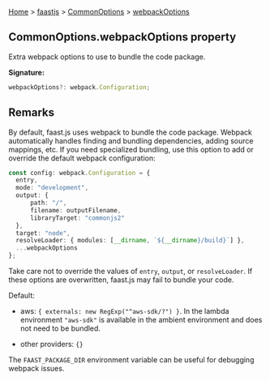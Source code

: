 [Home](./index) &gt; [faastjs](./faastjs.md) &gt; [CommonOptions](./faastjs.commonoptions.md) &gt; [webpackOptions](./faastjs.commonoptions.webpackoptions.md)

## CommonOptions.webpackOptions property

Extra webpack options to use to bundle the code package.

<b>Signature:</b>

```typescript
webpackOptions?: webpack.Configuration;
```

## Remarks

By default, faast.js uses webpack to bundle the code package. Webpack automatically handles finding and bundling dependencies, adding source mappings, etc. If you need specialized bundling, use this option to add or override the default webpack configuration:

```typescript
const config: webpack.Configuration = {
  entry,
  mode: "development",
  output: {
      path: "/",
      filename: outputFilename,
      libraryTarget: "commonjs2"
  },
  target: "node",
  resolveLoader: { modules: [__dirname, `${__dirname}/build}`] },
  ...webpackOptions
};

```
Take care not to override the values of `entry`<!-- -->, `output`<!-- -->, or `resolveLoader`<!-- -->. If these options are overwritten, faast.js may fail to bundle your code.

Default:

- aws: `{ externals: new RegExp("^aws-sdk/?") }`<!-- -->. In the lambda environment `"aws-sdk"` is available in the ambient environment and does not need to be bundled.

- other providers: `{}`

The `FAAST_PACKAGE_DIR` environment variable can be useful for debugging webpack issues.

